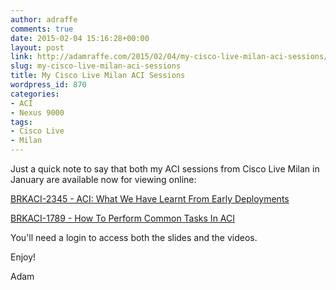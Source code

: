 ```yaml
---
author: adraffe
comments: true
date: 2015-02-04 15:16:28+00:00
layout: post
link: http://adamraffe.com/2015/02/04/my-cisco-live-milan-aci-sessions/
slug: my-cisco-live-milan-aci-sessions
title: My Cisco Live Milan ACI Sessions
wordpress_id: 870
categories:
- ACI
- Nexus 9000
tags:
- Cisco Live
- Milan
---
```


Just a quick note to say that both my ACI sessions from Cisco Live Milan in January are available now for viewing online:

[BRKACI-2345 - ACI: What We Have Learnt From Early Deployments](https://www.ciscolive.com/online/connect/sessionDetail.ww?SESSION_ID=81803&backBtn=true)

[BRKACI-1789 - How To Perform Common Tasks In ACI](https://www.ciscolive.com/online/connect/sessionDetail.ww?SESSION_ID=81798&backBtn=true)

You'll need a login to access both the slides and the videos.

Enjoy!

Adam
